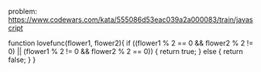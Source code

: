 problem: https://www.codewars.com/kata/555086d53eac039a2a000083/train/javascript

function lovefunc(flower1, flower2){
if ((flower1 % 2 == 0 && flower2 % 2 != 0) || (flower1 % 2 != 0 && flower2 % 2 == 0))
{
return true;
}
else
{
return false;
}
}
